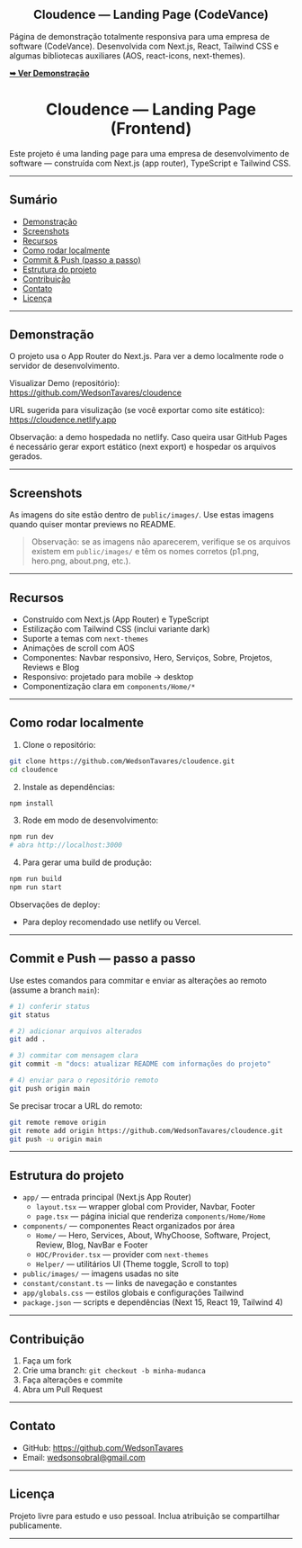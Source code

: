 <h2 align="center">Cloudence — Landing Page (CodeVance)</h2>

Página de demonstração totalmente responsiva para uma empresa de software (CodeVance). Desenvolvida com Next.js, React, Tailwind CSS e algumas bibliotecas auxiliares (AOS, react-icons, next-themes).

<a href="https://cloudence.netlify.app" target="_blank" rel="noopener"><strong>➥ Ver Demonstração</strong></a>

<h1 align="center">Cloudence — Landing Page (Frontend)</h1>

Este projeto é uma landing page para uma empresa de desenvolvimento de software — construída com Next.js (app router), TypeScript e Tailwind CSS.

---

## Sumário

- [Demonstração](#demonstra%C3%A7%C3%A3o)
- [Screenshots](#screenshots)
- [Recursos](#recursos)
- [Como rodar localmente](#como-rodar-localmente)
- [Commit & Push (passo a passo)](#commit--push-passo-a-passo)
- [Estrutura do projeto](#estrutura-do-projeto)
- [Contribuição](#contribui%C3%A7%C3%A3o)
- [Contato](#contato)
- [Licença](#licen%C3%A7a)

---


## Demonstração

O projeto usa o App Router do Next.js. Para ver a demo localmente rode o servidor de desenvolvimento.

Visualizar Demo (repositório): <a href="https://github.com/WedsonTavares/cloudence" target="_blank" rel="noopener">https://github.com/WedsonTavares/cloudence</a>

URL sugerida para visulização (se você exportar como site estático): <a href="https://cloudence.netlify.app" target="_blank" rel="noopener">https://cloudence.netlify.app</a>

Observação: a demo hospedada no netlify. Caso queira usar GitHub Pages é necessário gerar export estático (next export) e hospedar os arquivos gerados.

---

## Screenshots

As imagens do site estão dentro de `public/images/`. Use estas imagens quando quiser montar previews no README.

> Observação: se as imagens não aparecerem, verifique se os arquivos existem em `public/images/` e têm os nomes corretos (p1.png, hero.png, about.png, etc.).

---

## Recursos

- Construído com Next.js (App Router) e TypeScript
- Estilização com Tailwind CSS (inclui variante dark)
- Suporte a temas com `next-themes`
- Animações de scroll com AOS
- Componentes: Navbar responsivo, Hero, Serviços, Sobre, Projetos, Reviews e Blog
- Responsivo: projetado para mobile → desktop
- Componentização clara em `components/Home/*`

---

## Como rodar localmente

1. Clone o repositório:

```bash
git clone https://github.com/WedsonTavares/cloudence.git
cd cloudence
```

2. Instale as dependências:

```bash
npm install
```

3. Rode em modo de desenvolvimento:

```bash
npm run dev
# abra http://localhost:3000
```

4. Para gerar uma build de produção:

```bash
npm run build
npm run start
```

Observações de deploy:
- Para deploy recomendado use netlify ou Vercel.

---

## Commit e Push — passo a passo

Use estes comandos para commitar e enviar as alterações ao remoto (assume a branch `main`):

```bash
# 1) conferir status
git status

# 2) adicionar arquivos alterados
git add .

# 3) commitar com mensagem clara
git commit -m "docs: atualizar README com informações do projeto"

# 4) enviar para o repositório remoto
git push origin main
```

Se precisar trocar a URL do remoto:

```bash
git remote remove origin
git remote add origin https://github.com/WedsonTavares/cloudence.git
git push -u origin main
```

---

## Estrutura do projeto

- `app/` — entrada principal (Next.js App Router)
	- `layout.tsx` — wrapper global com Provider, Navbar, Footer
	- `page.tsx` — página inicial que renderiza `components/Home/Home`
- `components/` — componentes React organizados por área
	- `Home/` — Hero, Services, About, WhyChoose, Software, Project, Review, Blog, NavBar e Footer
	- `HOC/Provider.tsx` — provider com `next-themes`
	- `Helper/` — utilitários UI (Theme toggle, Scroll to top)
- `public/images/` — imagens usadas no site
- `constant/constant.ts` — links de navegação e constantes
- `app/globals.css` — estilos globais e configurações Tailwind
- `package.json` — scripts e dependências (Next 15, React 19, Tailwind 4)

---

## Contribuição

1. Faça um fork
2. Crie uma branch: `git checkout -b minha-mudanca`
3. Faça alterações e commite
4. Abra um Pull Request

---

## Contato

- GitHub: <a href="https://github.com/WedsonTavares" target="_blank" rel="noopener">https://github.com/WedsonTavares</a>
- Email: wedsonsobral@gmail.com

---

## Licença

Projeto livre para estudo e uso pessoal. Inclua atribuição se compartilhar publicamente.

---
